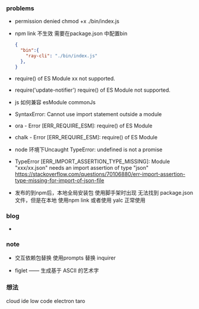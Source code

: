 ### problems

- permission denied
  chmod +x  ./bin/index.js

- npm link 不生效
  需要在package.json 中配置bin 

  ``` json
  {
    "bin":{
      "ray-cli": "./bin/index.js"
    },
  }
  ```

- require() of ES Module xx not supported.

  
- require('update-notifier')  require() of ES Module  not supported.


- js 如何兼容 esModule  commonJs

- SyntaxError: Cannot use import statement outside a module

- ora - Error [ERR_REQUIRE_ESM]: require() of ES Module
  [](https://stackoverflow.com/questions/70647869/how-to-fix-bug-ora-npm)

- chalk - Error [ERR_REQUIRE_ESM]: require() of ES Module
  [](https://stackoverflow.com/questions/70309135/chalk-error-err-require-esm-require-of-es-module)

- node 环境下Uncaught TypeError: undefined is not a promise
  [](https://stackoverflow.com/questions/47469367/uncaught-typeerror-undefined-is-not-a-promise)


- TypeError [ERR_IMPORT_ASSERTION_TYPE_MISSING]: Module "xxx/xx.json" needs an import assertion of type "json"
   https://stackoverflow.com/questions/70106880/err-import-assertion-type-missing-for-import-of-json-file

- 发布的到npm后，本地全局安装包 使用脚手架时出现 无法找到 package.json文件，但是在本地 使用npm link 或者使用 yalc 正常使用
  
  
### blog

- [](https://segmentfault.com/a/1190000039267390)

### note

- 交互依赖包替换
使用prompts 替换 inquirer

- figlet —— 生成基于 ASCII 的艺术字

###  想法
cloud ide
low code
electron
taro 